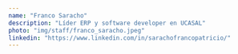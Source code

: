 ```yaml
---
name: "Franco Saracho"
description: "Líder ERP y software developer en UCASAL"
photo: "img/staff/franco_saracho.jpeg"
linkedin: "https://www.linkedin.com/in/sarachofrancopatricio/"
---
```

